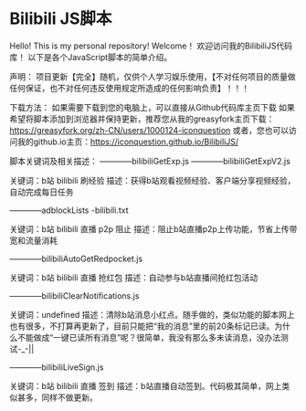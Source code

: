 # Bilibili JS脚本
Hello! This is my personal repository! Welcome！
欢迎访问我的BilibiliJS代码库！
以下是各个JavaScript脚本的简单介绍。


声明：
项目更新【完全】随机，仅供个人学习娱乐使用，【不对任何项目的质量做任何保证，也不对任何违反使用规定所造成的任何影响负责】！！！


下载方法：
如果需要下载到您的电脑上，可以直接从Github代码库主页下载
如果希望将脚本添加到浏览器并保持更新，推荐您从我的greasyfork主页下载：https://greasyfork.org/zh-CN/users/1000124-iconquestion
或者，您也可以访问我的github.io主页：https://iconquestion.github.io/BilibiliJS/


脚本关键词及相关描述：
————bilibiliGetExp.js
————bilibiliGetExpV2.js

关键词：b站 bilibili 刷经验
描述：获得b站观看视频经验、客户端分享视频经验，自动完成每日任务

————adblockLists
    -bilibili.txt

关键词：b站 bilibili 直播 p2p 阻止
描述：阻止b站直播p2p上传功能，节省上传带宽和流量消耗

————bilibiliAutoGetRedpocket.js

关键词：b站 bilibili 直播 抢红包
描述：自动参与b站直播间抢红包活动

————bilibiliClearNotifications.js

关键词：undefined
描述：清除b站消息小红点。随手做的，类似功能的脚本网上也有很多，不打算再更新了，目前只能把“我的消息”里的前20条标记已读。为什么不能做成“一键已读所有消息”呢？很简单，我没有那么多未读消息，没办法测试-_-||


————bilibiliLiveSign.js

关键词：b站 bilibili 直播 签到
描述：b站直播自动签到。代码极其简单，网上类似甚多，同样不做更新。

